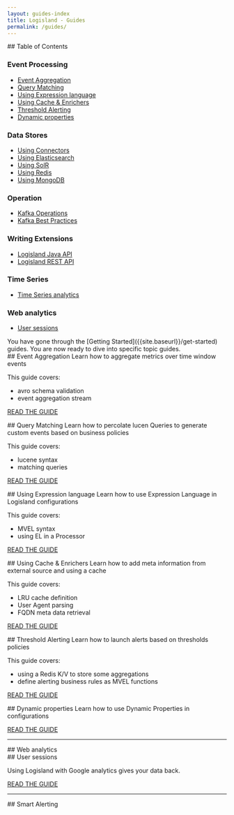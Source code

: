 ```yaml
---
layout: guides-index
title: Logisland - Guides
permalink: /guides/
---
```


<div class="grid__item width-4-12 hide-mobile toc" markdown="1">
## Table of Contents


### Event Processing

- [Event Aggregation]({{site.baseurl}}/guides/event-aggregation-guide)
- [Query Matching]({{site.baseurl}}/guides/query-matching-guide)
- [Using Expression language]({{site.baseurl}}/guides/el-guide)
- [Using Cache & Enrichers]({{site.baseurl}}/guides/enrichment-guide)
- [Threshold Alerting]({{site.baseurl}}/guides/threshold-alerting-guide)
- [Dynamic properties]({{site.baseurl}}/guides/dynamic-properties-guide)

### Data Stores

- [Using Connectors]({{site.baseurl}}/guides/datastore-connectors-guide)
- [Using Elasticsearch]({{site.baseurl}}/guides/datastore-elasticsearch-guide)
- [Using SolR]({{site.baseurl}}/guides/datastore-solr-guide)
- [Using Redis]({{site.baseurl}}/guides/datastore-redis-guide)
- [Using MongoDB]({{site.baseurl}}/guides/datastore-mongo-guide)

### Operation

- [Kafka Operations]({{site.baseurl}}/guides/kafka-operations-guide)
- [Kafka Best Practices]({{site.baseurl}}/guides/kafka-best-practices-guide)

### Writing Extensions

- [Logisland Java API]({{site.baseurl}}/guides/logisland-api-guide)
- [Logisland REST API]({{site.baseurl}}/guides/logisland-rest-api-guide)

### Time Series

- [Time Series analytics]({{site.baseurl}}/guides/timeseries-guide)

### Web analytics

- [User sessions]({{site.baseurl}}/guides/web-sessionization-guide)






</div>
<div class="grid__item width-8-12 width-12-12-m guides-content">
<div markdown="1">
You have gone through the [Getting Started]({{site.baseurl}}/get-started) guides.
You are now ready to dive into specific topic guides.
</div>

<div class="guide-item" markdown="1">
## Event Aggregation
Learn how to aggregate metrics over time window events

This guide covers:

* avro schema validation
* event aggregation stream

<a href="{{site.baseurl}}/guides/event-aggregation-guide" class="button-cta secondary">READ THE GUIDE</a>
</div>
<div class="guide-item" markdown="1">
## Query Matching
Learn how to percolate lucen Queries to generate custom events based on business policies

This guide covers:

* lucene syntax
* matching queries

<a href="{{site.baseurl}}/guides/query-matching-guide" class="button-cta secondary">READ THE GUIDE</a>
</div>
<div class="guide-item" markdown="1">
## Using Expression language
Learn how to use Expression Language in Logisland configurations

This guide covers:

* MVEL syntax
* using EL in a Processor

<a href="{{site.baseurl}}/guides/el-guide" class="button-cta secondary">READ THE GUIDE</a>
</div>

<div class="guide-item" markdown="1">
## Using Cache & Enrichers 
Learn how to add meta information from external source and using a cache

This guide covers:

* LRU cache definition
* User Agent parsing
* FQDN meta data retrieval

<a href="{{site.baseurl}}/guides/enrichment-guide" class="button-cta secondary">READ THE GUIDE</a>
</div>

<div class="guide-item" markdown="1">
## Threshold Alerting
Learn how to launch alerts based on thresholds policies

This guide covers:

* using a Redis K/V to store some aggregations
* define alerting business rules as MVEL functions

<a href="{{site.baseurl}}/guides/threshold-alerting-guide" class="button-cta secondary">READ THE GUIDE</a>
</div>

<div class="guide-item" markdown="1">
## Dynamic properties
Learn how to use Dynamic Properties in configurations

<a href="{{site.baseurl}}/guides/dynamic-properties-guide" class="button-cta secondary">READ THE GUIDE</a>
</div>

</div>


<div class="grid__item width-12-12"><hr></div>
<div class="grid__item width-4-12 width-12-12-m toc" markdown="1">
## Web analytics
</div>
<div class="grid__item width-8-12 width-12-12-m guides-content">
<div class="guide-item" markdown="1">
## User sessions

Using Logisland with Google analytics gives your data back.

<a href="{{site.baseurl}}/guides/rest-json-guide" class="button-cta secondary">READ THE GUIDE</a>
</div>
</div>

<div class="grid__item width-12-12"><hr></div>
<div class="grid__item width-4-12 width-12-12-m toc" markdown="1">
## Smart Alerting
</div>
<div class="grid__item width-8-12 width-12-12-m guides-content">
</div>

